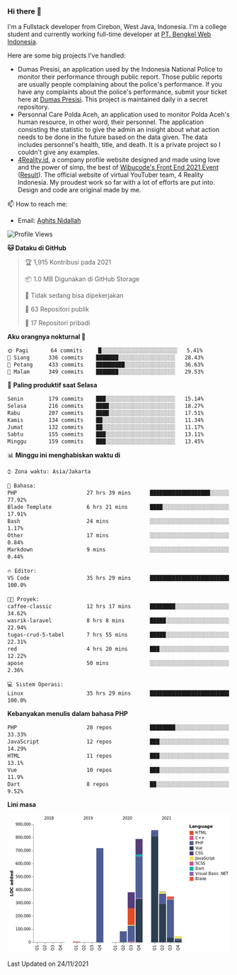 ### Hi there 👋
I'm a Fullstack developer from Cirebon, West Java, Indonesia. I'm a college student and currently working full-time developer at [PT. Bengkel Web Indonesia](https://github.com/PT-Bengkel-Web-Indonesia).

Here are some big projects I've handled:
- Dumas Presisi, an application used by the Indonesia National Police to monitor their performance through public report. Those public reports are usually people complaining about the police's performance. If you have any complaints about the police's performance, submit your ticket here at [Dumas Presisi](https://dumaspresisi.polri.go.id/dumaspro). This project is maintained daily in a secret repository.
- Personnal Care Polda Aceh, an application used to monitor Polda Aceh's human resource, in other word, their personnel. The application consisting the statistic to give the admin an insight about what action needs to be done in the future based on the data given. The data includes personnel's health, title, and death. It is a private project so I couldn't give any examples.
- [4Reality.id](https://4reality.id), a company profile website designed and made using love and the power of simp, the best of [Wibucode's Front End 2021 Event](https://github.com/wibucode02/submision-event-frontend-2021) ([Result](https://github.com/wibucode02/top-5-pemenang-event-front-end-wibucode-2021)). The official website of virtual YouTuber team, 4 Reality Indonesia. My proudest work so far with a lot of efforts are put into. Design and code are original made by me.

📫 How to reach me:
- Email: [Aghits Nidallah](mailto:yourlovelydev@gmail.com)

<!--START_SECTION:waka-->
![Profile Views](http://img.shields.io/badge/Profil%20dilihat-2-blue)

**🐱 Dataku di GitHub** 

> 🏆 1,915 Kontribusi pada 2021
 > 
> 📦 1.0 MB Digunakan di GitHub Storage 
 > 
> 🚫 Tidak sedang bisa dipekerjakan
 > 
> 📜 63 Repositori publik 
 > 
> 🔑 17 Repositori pribadi  
 > 
**Aku orangnya nokturnal 🦉** 

```text
🌞 Pagi       64 commits     █░░░░░░░░░░░░░░░░░░░░░░░░   5.41% 
🌆 Siang      336 commits    ███████░░░░░░░░░░░░░░░░░░   28.43% 
🌃 Petang     433 commits    █████████░░░░░░░░░░░░░░░░   36.63% 
🌙 Malam      349 commits    ███████░░░░░░░░░░░░░░░░░░   29.53%

```
📅 **Paling produktif saat Selasa** 

```text
Senin        179 commits    ███░░░░░░░░░░░░░░░░░░░░░░   15.14% 
Selasa       216 commits    ████░░░░░░░░░░░░░░░░░░░░░   18.27% 
Rabu         207 commits    ████░░░░░░░░░░░░░░░░░░░░░   17.51% 
Kamis        134 commits    ██░░░░░░░░░░░░░░░░░░░░░░░   11.34% 
Jumat        132 commits    ██░░░░░░░░░░░░░░░░░░░░░░░   11.17% 
Sabtu        155 commits    ███░░░░░░░░░░░░░░░░░░░░░░   13.11% 
Minggu       159 commits    ███░░░░░░░░░░░░░░░░░░░░░░   13.45%

```


📊 **Minggu ini menghabiskan waktu di** 

```text
⌚︎ Zona waktu: Asia/Jakarta

💬 Bahasa: 
PHP                      27 hrs 39 mins      ███████████████████░░░░░░   77.92% 
Blade Template           6 hrs 21 mins       ████░░░░░░░░░░░░░░░░░░░░░   17.91% 
Bash                     24 mins             ░░░░░░░░░░░░░░░░░░░░░░░░░   1.17% 
Other                    17 mins             ░░░░░░░░░░░░░░░░░░░░░░░░░   0.84% 
Markdown                 9 mins              ░░░░░░░░░░░░░░░░░░░░░░░░░   0.44%

🔥 Editor: 
VS Code                  35 hrs 29 mins      █████████████████████████   100.0%

🐱‍💻 Proyek: 
caffee-classic           12 hrs 17 mins      ████████░░░░░░░░░░░░░░░░░   34.62% 
wasrik-laravel           8 hrs 8 mins        █████░░░░░░░░░░░░░░░░░░░░   22.94% 
tugas-crud-5-tabel       7 hrs 55 mins       █████░░░░░░░░░░░░░░░░░░░░   22.31% 
red                      4 hrs 20 mins       ███░░░░░░░░░░░░░░░░░░░░░░   12.22% 
apose                    50 mins             ░░░░░░░░░░░░░░░░░░░░░░░░░   2.36%

💻 Sistem Operasi: 
Linux                    35 hrs 29 mins      █████████████████████████   100.0%

```

**Kebanyakan menulis dalam bahasa PHP** 

```text
PHP                      28 repos            ████████░░░░░░░░░░░░░░░░░   33.33% 
JavaScript               12 repos            ███░░░░░░░░░░░░░░░░░░░░░░   14.29% 
HTML                     11 repos            ███░░░░░░░░░░░░░░░░░░░░░░   13.1% 
Vue                      10 repos            ███░░░░░░░░░░░░░░░░░░░░░░   11.9% 
Dart                     8 repos             ██░░░░░░░░░░░░░░░░░░░░░░░   9.52%

```


**Lini masa**

![Chart not found](https://raw.githubusercontent.com/NikarashiHatsu/NikarashiHatsu/master/charts/bar_graph.png) 


 Last Updated on 24/11/2021
<!--END_SECTION:waka-->
